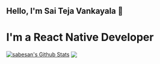 ### <H2>Hello, I'm <B>Sai Teja Vankayala</B> 👋</H2>
### <H1> I'm a React Native Developer</h1>
<!--
**saitejavankayala/saitejavankayala** is a ✨ _special_ ✨ repository because its `README.md` (this file) appears on your GitHub profile.

Here are some ideas to get you started:

- 🔭 I’m currently working on ...
- 🌱 I’m currently learning ...
- 👯 I’m looking to collaborate on ...
- 🤔 I’m looking for help with ...
- 💬 Ask me about ...
- 📫 How to reach me: ...
- 😄 Pronouns: ...
- ⚡ Fun fact: ...
-->
<a href="https://github.com/saitejavankayala">
<img align="center" alt="sabesan's Github Stats" src="https://github-readme-stats.codestackr.vercel.app/api?username=saitejavankayala&show_icons=true&hide_border=true&count_private=true&include_all_commits=true&theme=radical" /></a>

<a href="https://github.com/saitejavankayala">
  <img align="center" src="https://github-readme-stats.anuraghazra1.vercel.app/api/top-langs/?username=saitejavankayala&layout=compact&theme=radical" />
</a>
